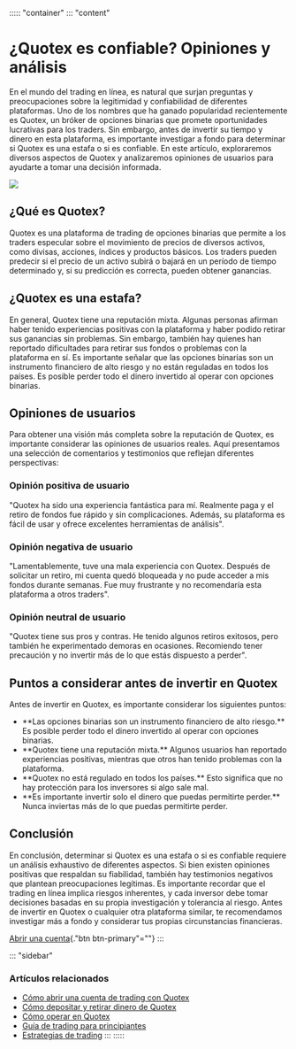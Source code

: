 ::::: \"container\"
::: \"content\"
# ¿Quotex es confiable? Opiniones y análisis

En el mundo del trading en línea, es natural que surjan preguntas y
preocupaciones sobre la legitimidad y confiabilidad de diferentes
plataformas. Uno de los nombres que ha ganado popularidad recientemente
es Quotex, un bróker de opciones binarias que promete oportunidades
lucrativas para los traders. Sin embargo, antes de invertir su tiempo y
dinero en esta plataforma, es importante investigar a fondo para
determinar si Quotex es una estafa o si es confiable. En este artículo,
exploraremos diversos aspectos de Quotex y analizaremos opiniones de
usuarios para ayudarte a tomar una decisión informada.

[![](https://static.quotex.io/files/4_en/300_250.jpg)](https://traff.sbs/brokerqxlid)

## ¿Qué es Quotex?

Quotex es una plataforma de trading de opciones binarias que permite a
los traders especular sobre el movimiento de precios de diversos
activos, como divisas, acciones, índices y productos básicos. Los
traders pueden predecir si el precio de un activo subirá o bajará en un
período de tiempo determinado y, si su predicción es correcta, pueden
obtener ganancias.

## ¿Quotex es una estafa?

En general, Quotex tiene una reputación mixta. Algunas personas afirman
haber tenido experiencias positivas con la plataforma y haber podido
retirar sus ganancias sin problemas. Sin embargo, también hay quienes
han reportado dificultades para retirar sus fondos o problemas con la
plataforma en sí. Es importante señalar que las opciones binarias son un
instrumento financiero de alto riesgo y no están reguladas en todos los
países. Es posible perder todo el dinero invertido al operar con
opciones binarias.

## Opiniones de usuarios

Para obtener una visión más completa sobre la reputación de Quotex, es
importante considerar las opiniones de usuarios reales. Aquí presentamos
una selección de comentarios y testimonios que reflejan diferentes
perspectivas:

### Opinión positiva de usuario

"Quotex ha sido una experiencia fantástica para mí. Realmente paga y
el retiro de fondos fue rápido y sin complicaciones. Además, su
plataforma es fácil de usar y ofrece excelentes herramientas de
análisis".

### Opinión negativa de usuario

"Lamentablemente, tuve una mala experiencia con Quotex. Después de
solicitar un retiro, mi cuenta quedó bloqueada y no pude acceder a mis
fondos durante semanas. Fue muy frustrante y no recomendaría esta
plataforma a otros traders".

### Opinión neutral de usuario

"Quotex tiene sus pros y contras. He tenido algunos retiros exitosos,
pero también he experimentado demoras en ocasiones. Recomiendo tener
precaución y no invertir más de lo que estás dispuesto a perder".

## Puntos a considerar antes de invertir en Quotex

Antes de invertir en Quotex, es importante considerar los siguientes
puntos:

-   \*\*Las opciones binarias son un instrumento financiero de alto
    riesgo.\*\* Es posible perder todo el dinero invertido al operar con
    opciones binarias.
-   \*\*Quotex tiene una reputación mixta.\*\* Algunos usuarios han
    reportado experiencias positivas, mientras que otros han tenido
    problemas con la plataforma.
-   \*\*Quotex no está regulado en todos los países.\*\* Esto significa
    que no hay protección para los inversores si algo sale mal.
-   \*\*Es importante invertir solo el dinero que puedas permitirte
    perder.\*\* Nunca inviertas más de lo que puedas permitirte perder.

## Conclusión

En conclusión, determinar si Quotex es una estafa o si es confiable
requiere un análisis exhaustivo de diferentes aspectos. Si bien existen
opiniones positivas que respaldan su fiabilidad, también hay testimonios
negativos que plantean preocupaciones legítimas. Es importante recordar
que el trading en línea implica riesgos inherentes, y cada inversor debe
tomar decisiones basadas en su propia investigación y tolerancia al
riesgo. Antes de invertir en Quotex o cualquier otra plataforma similar,
te recomendamos investigar más a fondo y considerar tus propias
circunstancias financieras.

[Abrir una cuenta](\%22https://traff.sbs/brokerqxsignup\%22){."btn
btn-primary"=""}
:::

::: \"sidebar\"
### Artículos relacionados

-   [Cómo abrir una cuenta de trading con
    Quotex](\%22https://broker-qx.pro/es/como-abrir-una-cuenta-de-trading-con-quotex\%22)
-   [Cómo depositar y retirar dinero de
    Quotex](\%22https://broker-qx.pro/es/como-depositar-y-retirar-dinero-de-quotex\%22)
-   [Cómo operar en
    Quotex](\%22https://broker-qx.pro/es/como-operar-en-quotex\%22)
-   [Guía de trading para
    principiantes](\%22https://broker-qx.pro/es/guia-de-trading-para-principiantes\%22)
-   [Estrategias de
    trading](\%22https://broker-qx.pro/es/estrategias-de-trading\%22)
:::
:::::

